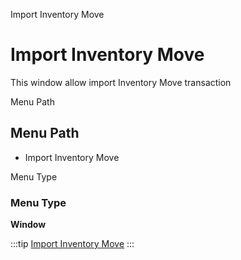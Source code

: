 
Import Inventory Move
# Import Inventory Move


This window allow import Inventory Move transaction

Menu Path
## Menu Path



- Import Inventory Move

Menu Type
### Menu Type

**Window**


:::tip
[Import Inventory Move](functional-guide/window/window-import-inventory-move.md)
:::